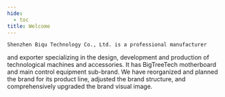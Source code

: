 ```yaml
---
hide:
  - toc
title: Welcome
---
```


	Shenzhen Biqu Technology Co., Ltd. is a professional manufacturer 
and exporter specializing in the design, development and production of 
technological machines and accessories. 
	It has BigTreeTech motherboard and main control equipment sub-brand. 
We have reorganized and planned the brand for its product line, adjusted 
the brand structure, and comprehensively upgraded the brand visual image.

